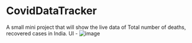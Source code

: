 # CovidDataTracker
A small mini project that will show the live data of Total number of deaths, recovered cases in India.
UI - 
![image](https://github.com/user-attachments/assets/32c01b36-d4e2-40fd-8187-d69a517d2067)
